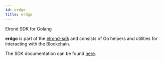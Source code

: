 ```yaml
---
id: erdgo
title: erdgo
---
```


Elrond SDK for Golang

**erdgo** is part of the [elrond-sdk](https://github.com/ElrondNetwork/elrond-sdk) and consists of Go helpers and utilities for interacting with the Blockchain.

The SDK documentation can be found [here](https://pkg.go.dev/github.com/ElrondNetwork/elrond-sdk/erdgo).